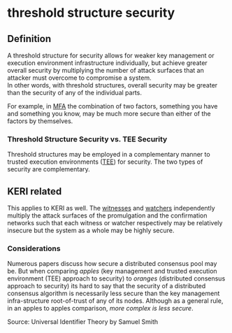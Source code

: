 # threshold structure security
## Definition
A threshold structure for security allows for weaker key management or execution environment infrastructure individually, but achieve greater overall security by multiplying the number of attack surfaces that an attacker must overcome to compromise a system.  
In other words, with threshold structures, overall security may be greater than the security of any of the individual parts. 

For example, in [MFA](multi-factor-authentication) the combination of two factors, something you have and something you know, may be much more secure than either of the factors by themselves.

### Threshold Structure Security vs. TEE Security
Threshold structures may be employed in a complementary manner to trusted execution environments ([TEE](trusted-execution-environment)) for security. The two types of security are complementary.

## KERI related
This applies to KERI as well. The [witnesses](witness) and [watchers](watcher) independently multiply the attack surfaces of the promulgation and the confirmation networks such that each witness or watcher respectively may be relatively insecure but the system as a whole may be highly secure.

### Considerations
Numerous papers discuss how secure a distributed consensus pool may be. But when comparing *apples* (key management and trusted execution environment (TEE) approach to security) to *oranges* (distributed consensus approach to security) its hard to say that the security of a distributed consensus algorithm is necessarily less secure than the key management infra-structure root-of-trust of any of its nodes. Although as a general rule, in an apples to apples comparison, *more complex is less secure*.

Source: Universal Identifier Theory by Samuel Smith
